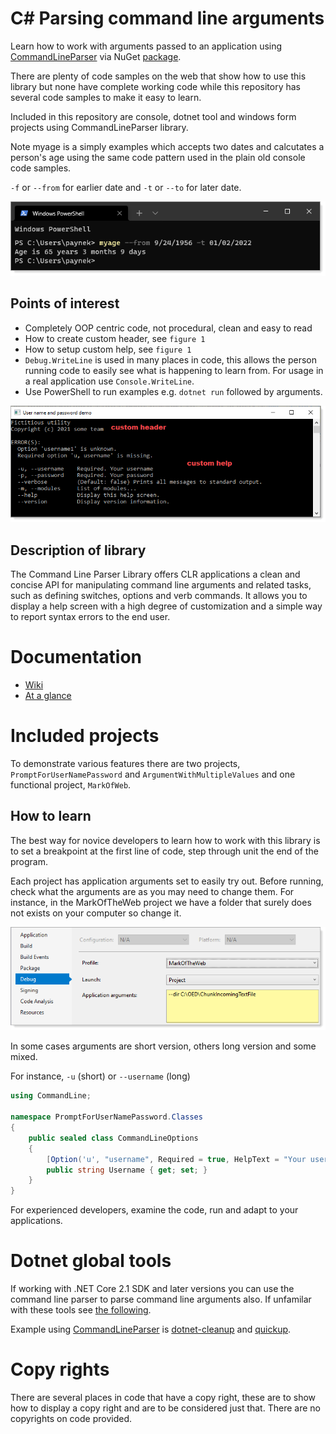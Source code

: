 # C# Parsing command line arguments

Learn how to work with arguments passed to an application using [CommandLineParser](https://github.com/commandlineparser/commandline) via NuGet [package](https://www.nuget.org/packages/CommandLineParser/2.8.0).

There are plenty of code samples on the web that show how to use this library but none have complete working code while this repository has several code samples to make it easy to learn.

Included in this repository are console, dotnet tool and windows form projects using CommandLineParser library.

Note myage is a simply examples which accepts two dates and calcutates a person's age using the same code pattern used in the plain old console code samples.

`-f` or `--from` for earlier date and `-t` or `--to` for later date.

![img](assets/tool.png)

## Points of interest

- Completely OOP centric code, not procedural, clean and easy to read
- How to create custom header, see `figure 1`
- How to setup custom help, see `figure 1`
- `Debug.WriteLine` is used in many places in code, this allows the person running code to easily see what is happening to learn from. For usage in a real application use `Console.WriteLine`.
- Use PowerShell to run examples e.g. `dotnet run` followed by arguments.

![img](assets/Figure1.png)

## Description of library

The Command Line Parser Library offers CLR applications a clean and concise API for manipulating command line arguments and related tasks, such as defining switches, options and verb commands. It allows you to display a help screen with a high degree of customization and a simple way to report syntax errors to the end user.

# Documentation

- [Wiki](https://github.com/commandlineparser/commandline/wiki)
- [At a glance](https://github.com/commandlineparser/commandline#at-a-glance)


# Included projects

To demonstrate various features there are two projects, `PromptForUserNamePassword` and `ArgumentWithMultipleValues` and one functional project, `MarkOfWeb`.

## How to learn

The best way for novice developers to learn how to work with this library is to set a breakpoint at the first line of code, step through unit the end of the program.

Each project has application arguments set to easily try out. Before running, check what the arguments are as you may need to change them. For instance, in the MarkOfTheWeb project we have a folder that surely does not exists on your computer so change it.

![img](assets/figure2.png)

In some cases arguments are short version, others long version and some mixed.

For instance, `-u` (short) or `--username` (long)

```csharp
using CommandLine;

namespace PromptForUserNamePassword.Classes
{
    public sealed class CommandLineOptions
    {
        [Option('u', "username", Required = true, HelpText = "Your username")]
        public string Username { get; set; }
    }
}
```

For experienced developers, examine the code, run and adapt to your applications.

# Dotnet global tools

If working with  .NET Core 2.1 SDK and later versions you can use the command line parser to parse command line arguments also. If unfamilar with these tools see [the following](https://docs.microsoft.com/en-us/dotnet/core/tools/global-tools-how-to-create).

Example using [CommandLineParser](https://github.com/commandlineparser/commandline) is [dotnet-cleanup](https://github.com/sebnilsson/DotnetCleanup) and [quickup](https://github.com/Sergio0694/quickup).

# Copy rights

There are several places in code that have a copy right, these are to show how to display a copy right and are to be considered just that. There are no copyrights on code provided.